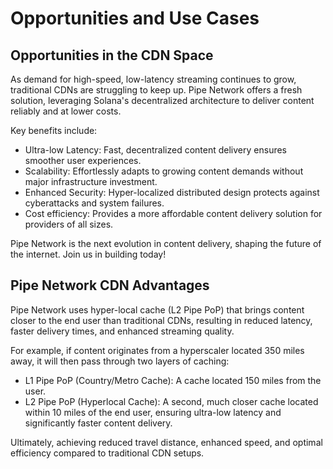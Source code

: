# Opportunities and Use Cases

## Opportunities in the CDN Space

As demand for high-speed, low-latency streaming continues to grow, traditional CDNs are struggling to keep up. Pipe Network offers a fresh solution, leveraging Solana's decentralized architecture to deliver content reliably and at lower costs.

Key benefits include:

- Ultra-low Latency: Fast, decentralized content delivery ensures smoother user experiences.
- Scalability: Effortlessly adapts to growing content demands without major infrastructure investment.
- Enhanced Security: Hyper-localized distributed design protects against cyberattacks and system failures.
- Cost efficiency: Provides a more affordable content delivery solution for providers of all sizes.

Pipe Network is the next evolution in content delivery, shaping the future of the internet. Join us in building today!

## Pipe Network CDN Advantages

Pipe Network uses hyper-local cache (L2 Pipe PoP) that brings content closer to the end user than traditional CDNs, resulting in reduced latency, faster delivery times, and enhanced streaming quality.

For example, if content originates from a hyperscaler located 350 miles away, it will then pass through two layers of caching:

- L1 Pipe PoP (Country/Metro Cache): A cache located 150 miles from the user.
- L2 Pipe PoP (Hyperlocal Cache): A second, much closer cache located within 10 miles of the end user, ensuring ultra-low latency and significantly faster content delivery.

Ultimately, achieving reduced travel distance, enhanced speed, and optimal efficiency compared to traditional CDN setups.